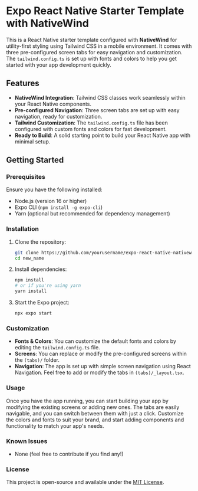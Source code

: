 # Expo React Native Starter Template with NativeWind

This is a React Native starter template configured with **NativeWind** for utility-first styling using Tailwind CSS in a mobile environment. It comes with three pre-configured screen tabs for easy navigation and customization. The `tailwind.config.ts` is set up with fonts and colors to help you get started with your app development quickly.

## Features

- **NativeWind Integration**: Tailwind CSS classes work seamlessly within your React Native components.
- **Pre-configured Navigation**: Three screen tabs are set up with easy navigation, ready for customization.
- **Tailwind Customization**: The `tailwind.config.ts` file has been configured with custom fonts and colors for fast development.
- **Ready to Build**: A solid starting point to build your React Native app with minimal setup.

## Getting Started

### Prerequisites

Ensure you have the following installed:

- Node.js (version 16 or higher)
- Expo CLI (`npm install -g expo-cli`)
- Yarn (optional but recommended for dependency management)

### Installation

1. Clone the repository:

   ```bash
   git clone https://github.com/yourusername/expo-react-native-nativewind-template.git new_name
   cd new_name
   ```

2. Install dependencies:

   ```bash
   npm install
   # or if you're using yarn
   yarn install
   ```

3. Start the Expo project:

   ```bash
   npx expo start
   ```

### Customization

- **Fonts & Colors**: You can customize the default fonts and colors by editing the `tailwind.config.ts` file.
- **Screens**: You can replace or modify the pre-configured screens within the `(tabs)/` folder.
- **Navigation**: The app is set up with simple screen navigation using React Navigation. Feel free to add or modify the tabs in `(tabs)/_layout.tsx`.

### Usage

Once you have the app running, you can start building your app by modifying the existing screens or adding new ones. The tabs are easily navigable, and you can switch between them with just a click. Customize the colors and fonts to suit your brand, and start adding components and functionality to match your app's needs.

### Known Issues

- None (feel free to contribute if you find any!)

### License

This project is open-source and available under the [MIT License](LICENSE).
